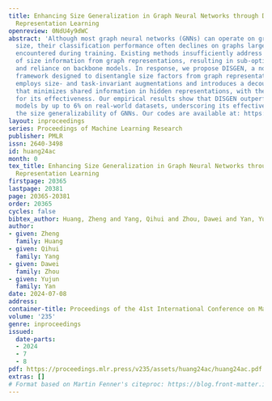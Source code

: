 ```yaml
---
title: Enhancing Size Generalization in Graph Neural Networks through Disentangled
  Representation Learning
openreview: 0NdU4y9dWC
abstract: 'Although most graph neural networks (GNNs) can operate on graphs of any
  size, their classification performance often declines on graphs larger than those
  encountered during training. Existing methods insufficiently address the removal
  of size information from graph representations, resulting in sub-optimal performance
  and reliance on backbone models. In response, we propose DISGEN, a novel and model-agnostic
  framework designed to disentangle size factors from graph representations. DISGEN
  employs size- and task-invariant augmentations and introduces a decoupling loss
  that minimizes shared information in hidden representations, with theoretical guarantees
  for its effectiveness. Our empirical results show that DISGEN outperforms the state-of-the-art
  models by up to 6% on real-world datasets, underscoring its effectiveness in enhancing
  the size generalizability of GNNs. Our codes are available at: https://github.com/GraphmindDartmouth/DISGEN.'
layout: inproceedings
series: Proceedings of Machine Learning Research
publisher: PMLR
issn: 2640-3498
id: huang24ac
month: 0
tex_title: Enhancing Size Generalization in Graph Neural Networks through Disentangled
  Representation Learning
firstpage: 20365
lastpage: 20381
page: 20365-20381
order: 20365
cycles: false
bibtex_author: Huang, Zheng and Yang, Qihui and Zhou, Dawei and Yan, Yujun
author:
- given: Zheng
  family: Huang
- given: Qihui
  family: Yang
- given: Dawei
  family: Zhou
- given: Yujun
  family: Yan
date: 2024-07-08
address:
container-title: Proceedings of the 41st International Conference on Machine Learning
volume: '235'
genre: inproceedings
issued:
  date-parts:
  - 2024
  - 7
  - 8
pdf: https://proceedings.mlr.press/v235/assets/huang24ac/huang24ac.pdf
extras: []
# Format based on Martin Fenner's citeproc: https://blog.front-matter.io/posts/citeproc-yaml-for-bibliographies/
---
```

